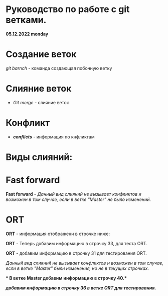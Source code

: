 # Руководство по работе с git ветками.

__05.12.2022  monday__


 # Создание веток

*git barnch* - команда создающая побочную ветку


# Слияние веток


* *Git merge* - слияние веток


# Конфликт


 * __*conflicts*__ - информация по кнфликтам


# Виды слияний:

# Fast forward

**Fast forward** - _Данный вид слияний не вызывает конфликтов и возможен в том случае, если в ветке "Master" не было изменений._ 

# ORT

**ORT** - информация отображени в строчке ниже:

**ORT** - Теперь добавим информацию в строчку 33, для теста ORT.

**ORT** - добавим информацию в строчку 31 для тестирования ORT.

_Данный вид слияний не вызывает конфликтов и возможен в том случае, если в ветке "Master" были изменения, но не в текущих строчках._


__* В ветке Master добавим информацию в строчку 40.*__

*__добавим информацию в строчку 36 в ветке ORT для тестирования.__*

